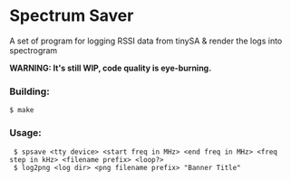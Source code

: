 # Spectrum Saver

A set of program for logging RSSI data from tinySA & render the logs into spectrogram

**WARNING: It's still WIP, code quality is eye-burning.**

### Building:

```shell
$ make
```

### Usage:

```shell
 $ spsave <tty device> <start freq in MHz> <end freq in MHz> <freq step in kHz> <filename prefix> <loop?>
 $ log2png <log dir> <png filename prefix> "Banner Title" 
```
